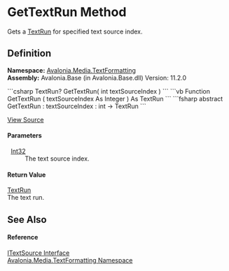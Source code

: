 # GetTextRun Method


Gets a <a href="T_Avalonia_Media_TextFormatting_TextRun">TextRun</a> for specified text source index.



## Definition
**Namespace:** <a href="N_Avalonia_Media_TextFormatting">Avalonia.Media.TextFormatting</a>  
**Assembly:** Avalonia.Base (in Avalonia.Base.dll) Version: 11.2.0

<Tabs groupId="api-code-preview">
<TabItem value="csharp" label="C#">
```csharp
TextRun? GetTextRun(
	int textSourceIndex
)
```
</TabItem>
<TabItem value="vb" label="VB">
```vb
Function GetTextRun ( 
	textSourceIndex As Integer
) As TextRun
```
</TabItem>
<TabItem value="fsharp" label="F#">
```fsharp
abstract GetTextRun : 
        textSourceIndex : int -> TextRun 
```
</TabItem>
</Tabs>



<a href="https://github.com/AvaloniaUI/Avalonia/tree/master/src/Avalonia.Base/Media/TextFormatting/ITextSource.cs" title="View the source code">View Source</a>



#### Parameters
<dl><dt>  <a href="https://learn.microsoft.com/dotnet/api/system.int32" target="_blank" rel="noopener noreferrer">Int32</a></dt><dd>The text source index.</dd></dl>

#### Return Value
<a href="T_Avalonia_Media_TextFormatting_TextRun">TextRun</a>  
The text run.

## See Also


#### Reference
<a href="T_Avalonia_Media_TextFormatting_ITextSource">ITextSource Interface</a>  
<a href="N_Avalonia_Media_TextFormatting">Avalonia.Media.TextFormatting Namespace</a>  
